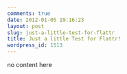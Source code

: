 ```yaml
---
comments: true
date: 2012-01-05 19:16:23
layout: post
slug: just-a-little-test-for-flattr
title: Just a little Test for Flattr!
wordpress_id: 1513
---
```


no content here
